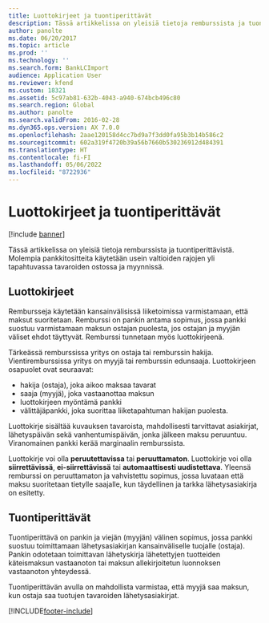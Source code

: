 ```yaml
---
title: Luottokirjeet ja tuontiperittävät
description: Tässä artikkelissa on yleisiä tietoja remburssista ja tuontiperittävistä. Molempia pankkitositteita käytetään usein valtioiden rajojen yli tapahtuvassa tavaroiden ostossa ja myynnissä.
author: panolte
ms.date: 06/20/2017
ms.topic: article
ms.prod: ''
ms.technology: ''
ms.search.form: BankLCImport
audience: Application User
ms.reviewer: kfend
ms.custom: 18321
ms.assetid: 5c97ab81-632b-4043-a940-674bcb496c80
ms.search.region: Global
ms.author: panolte
ms.search.validFrom: 2016-02-28
ms.dyn365.ops.version: AX 7.0.0
ms.openlocfilehash: 2aae120158d4cc7bd9a7f3dd0fa95b3b14b586c2
ms.sourcegitcommit: 602a319f4720b39a56b7660b530236912d484391
ms.translationtype: HT
ms.contentlocale: fi-FI
ms.lasthandoff: 05/06/2022
ms.locfileid: "8722936"
---
```

# <a name="letters-of-credit-and-import-collections"></a>Luottokirjeet ja tuontiperittävät

[!include [banner](../includes/banner.md)]

Tässä artikkelissa on yleisiä tietoja remburssista ja tuontiperittävistä. Molempia pankkitositteita käytetään usein valtioiden rajojen yli tapahtuvassa tavaroiden ostossa ja myynnissä.

## <a name="letters-of-credit"></a>Luottokirjeet

Rembursseja käytetään kansainvälisissä liiketoimissa varmistamaan, että maksut suoritetaan. Remburssi on pankin antama sopimus, jossa pankki suostuu varmistamaan maksun ostajan puolesta, jos ostajan ja myyjän väliset ehdot täyttyvät. Remburssi tunnetaan myös luottokirjeenä.

Tärkeässä remburssissa yritys on ostaja tai remburssin hakija. Vientiremburssissa yritys on myyjä tai remburssin edunsaaja. Luottokirjeen osapuolet ovat seuraavat:

-   hakija (ostaja), joka aikoo maksaa tavarat
-   saaja (myyjä), joka vastaanottaa maksun
-   luottokirjeen myöntämä pankki
-   välittäjäpankki, joka suorittaa liiketapahtuman hakijan puolesta.

Luottokirje sisältää kuvauksen tavaroista, mahdollisesti tarvittavat asiakirjat, lähetyspäivän sekä vanhentumispäivän, jonka jälkeen maksu peruuntuu. Viranomainen pankki kerää marginaalin remburssista. 

Luottokirje voi olla **peruutettavissa** tai **peruuttamaton**. Luottokirje voi olla **siirrettävissä**, **ei-siirrettävissä** tai **automaattisesti uudistettava**. Yleensä remburssi on peruuttamaton ja vahvistettu sopimus, jossa luvataan että maksu suoritetaan tietylle saajalle, kun täydellinen ja tarkka lähetysasiakirja on esitetty.

## <a name="import-collections"></a>Tuontiperittävät
Tuontiperittävä on pankin ja viejän (myyjän) välinen sopimus, jossa pankki suostuu toimittamaan lähetysasiakirjan kansainväliselle tuojalle (ostaja). Pankin odotetaan toimittavan lähetyskirja lähetettyjen tuotteiden käteismaksun vastaanoton tai maksun allekirjoitetun luonnoksen vastaanoton yhteydessä. 

Tuontiperittävän avulla on mahdollista varmistaa, että myyjä saa maksun, kun ostaja saa tuotujen tavaroiden lähetysasiakirjat.





[!INCLUDE[footer-include](../../includes/footer-banner.md)]
